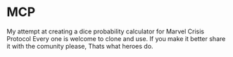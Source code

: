 # MCP

My attempt at creating a dice probability calculator for Marvel Crisis Protocol 
Every one is welcome to clone and use.
If you make it better share it with the comunity please, Thats what heroes do.
